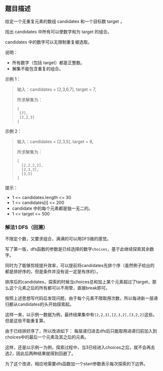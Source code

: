 ## 题目描述
给定一个无重复元素的数组 candidates 和一个目标数 target ，

找出 candidates 中所有可以使数字和为 target 的组合。

candidates 中的数字可以无限制重复被选取。

说明：
- 所有数字（包括 target）都是正整数。
- 解集不能包含重复的组合。 

示例 1：
>输入：candidates = [2,3,6,7], target = 7,
>
>所求解集为：
>```
>[
>  [7],
>  [2,2,3]
>]
>```
示例 2：
>输入：candidates = [2,3,5], target = 8,
>
>所求解集为：
>```
>[
>  [2,2,2,2],
>  [2,3,3],
>  [3,5]
>]
>```

提示：
- 1 <= candidates.length <= 30
- 1 <= candidates[i] <= 200
- candidate 中的每个元素都是独一无二的。
- 1 <= target <= 500

### 解法1 DFS（回溯）
不限定个数，又要求组合，满满的可以用DFS做的感觉。

写了第一版，dfs函数的参数是已经选择的数字`choices`，基于此继续探索其余数字。

同时为了能够剪枝提升效率，可以提前将candidates先排个序（虽然例子给出的都是排好序的，但是条件并没有说一定是有序的）。

排序后的candidates，探索的时候当choices总和加上某个元素超过了target，那么这个元素之后的所有都可以不用管，直接break即可。

按照上述思想写代码后发现问题，由于每个元素不限取用次数，所以每进新一层递归都从candidates的头开始探索起。

这样一来，以示例一数据为例，最终结果集中有`[2,2,3],[2,3,2],[3,2,2]`这些。但是这些不能重复算。

由于已经排好序了，所以改进如下：
每层递归进去dfs后只能取用进递归前加入到choices中的最后一个元素及其之后的元素。

这样，还是以示例一为例，探索过程中，当3已经进入choices之后，就不会再去选2，因此后两种结果就得到回避了。

为了这个改进，相应地需要dfs函数加一个start参数表示每次探索的下边界。